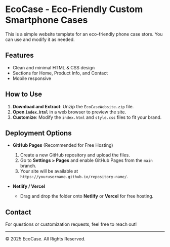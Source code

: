 # EcoCase - Eco-Friendly Custom Smartphone Cases

This is a simple website template for an eco-friendly phone case store. You can use and modify it as needed.

## Features
- Clean and minimal HTML & CSS design
- Sections for Home, Product Info, and Contact
- Mobile responsive

## How to Use
1. **Download and Extract**: Unzip the `EcoCaseWebsite.zip` file.
2. **Open `index.html`** in a web browser to preview the site.
3. **Customize**: Modify the `index.html` and `style.css` files to fit your brand.

## Deployment Options
- **GitHub Pages** (Recommended for Free Hosting)
  1. Create a new GitHub repository and upload the files.
  2. Go to **Settings > Pages** and enable GitHub Pages from the `main` branch.
  3. Your site will be available at `https://yourusername.github.io/repository-name/`.

- **Netlify / Vercel**
  - Drag and drop the folder onto **Netlify** or **Vercel** for free hosting.

## Contact
For questions or customization requests, feel free to reach out!

---
© 2025 EcoCase. All Rights Reserved.

